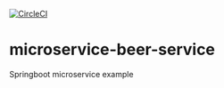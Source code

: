 [![CircleCI](https://circleci.com/gh/bikas1986/microservice-beer-service/tree/circleci-project-setup.svg?style=svg)](https://circleci.com/gh/bikas1986/microservice-beer-service/tree/circleci-project-setup)
# microservice-beer-service

Springboot microservice example